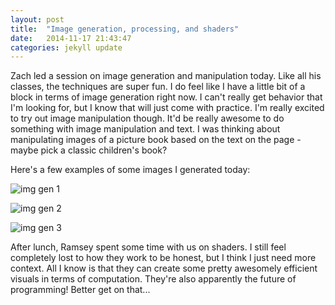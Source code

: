 ```yaml
---
layout: post
title:  "Image generation, processing, and shaders"
date:   2014-11-17 21:43:47
categories: jekyll update
---
```

Zach led a session on image generation and manipulation today. Like all his classes, the techniques are super fun. I do feel like I have a little bit of a block in terms of image generation right now. I can't really get behavior that I'm looking for, but I know that will just come with practice. I'm really excited to try out image manipulation though. It'd be really awesome to do something with image manipulation and text. I was thinking about manipulating images of a picture book based on the text on the page - maybe pick a classic children's book? 

Here's a few examples of some images I generated today:  

![img gen 1]({{site.baseurl}}/assets/imggen1.png)  

![img gen 2]({{site.baseurl}}/assets/imggen2.png)  

![img gen 3]({{site.baseurl}}/assets/imggen3.png)

After lunch, Ramsey spent some time with us on shaders. I still feel completely lost to how they work to be honest, but I think I just need more context. All I know is that they can create some pretty awesomely efficient visuals in terms of computation. They're also apparently the future of programming! Better get on that...